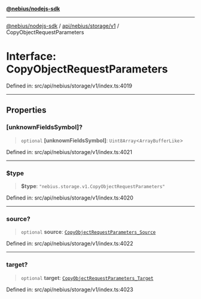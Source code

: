 [**@nebius/nodejs-sdk**](../../../../../README.md)

***

[@nebius/nodejs-sdk](../../../../../README.md) / [api/nebius/storage/v1](../README.md) / CopyObjectRequestParameters

# Interface: CopyObjectRequestParameters

Defined in: src/api/nebius/storage/v1/index.ts:4019

----------------------------------------

## Properties

### \[unknownFieldsSymbol\]?

> `optional` **\[unknownFieldsSymbol\]**: `Uint8Array`\<`ArrayBufferLike`\>

Defined in: src/api/nebius/storage/v1/index.ts:4021

***

### $type

> **$type**: `"nebius.storage.v1.CopyObjectRequestParameters"`

Defined in: src/api/nebius/storage/v1/index.ts:4020

***

### source?

> `optional` **source**: [`CopyObjectRequestParameters_Source`](CopyObjectRequestParameters_Source.md)

Defined in: src/api/nebius/storage/v1/index.ts:4022

***

### target?

> `optional` **target**: [`CopyObjectRequestParameters_Target`](CopyObjectRequestParameters_Target.md)

Defined in: src/api/nebius/storage/v1/index.ts:4023
